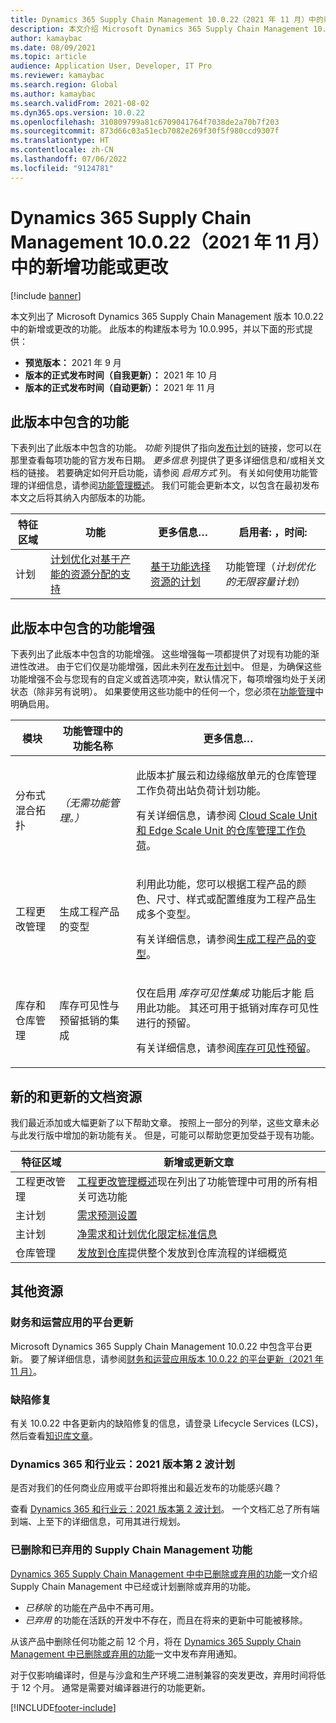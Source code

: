 ```yaml
---
title: Dynamics 365 Supply Chain Management 10.0.22（2021 年 11 月）中的新增功能或更改
description: 本文介绍 Microsoft Dynamics 365 Supply Chain Management 10.0.22 中的新增功能或更改的功能。
author: kamaybac
ms.date: 08/09/2021
ms.topic: article
audience: Application User, Developer, IT Pro
ms.reviewer: kamaybac
ms.search.region: Global
ms.author: kamaybac
ms.search.validFrom: 2021-08-02
ms.dyn365.ops.version: 10.0.22
ms.openlocfilehash: 310809799a81c6709041764f7038de2a70b7f203
ms.sourcegitcommit: 873d66c03a51ecb7082e269f30f5f980ccd9307f
ms.translationtype: HT
ms.contentlocale: zh-CN
ms.lasthandoff: 07/06/2022
ms.locfileid: "9124781"
---
```

# <a name="whats-new-or-changed-in-dynamics-365-supply-chain-management-10022-november-2021"></a>Dynamics 365 Supply Chain Management 10.0.22（2021 年 11 月）中的新增功能或更改

[!include [banner](../includes/banner.md)]

本文列出了 Microsoft Dynamics 365 Supply Chain Management 版本 10.0.22 中的新增或更改的功能。 此版本的构建版本号为 10.0.995，并以下面的形式提供：

- **预览版本：** 2021 年 9 月
- **版本的正式发布时间（自我更新）：** 2021 年 10 月
- **版本的正式发布时间（自动更新）：** 2021 年 11 月

## <a name="features-included-in-this-release"></a>此版本中包含的功能

下表列出了此版本中包含的功能。 *功能* 列提供了指向[发布计划](/dynamics365-release-plan/2021wave2/finance-operations/dynamics365-supply-chain-management/planned-features)的链接，您可以在那里查看每项功能的官方发布日期。 *更多信息* 列提供了更多详细信息和/或相关文档的链接。 若要确定如何开启功能，请参阅 *启用方式* 列。 有关如何使用功能管理的详细信息，请参阅[功能管理概述](../../fin-ops-core/fin-ops/get-started/feature-management/feature-management-overview.md)。 我们可能会更新本文，以包含在最初发布本文之后将其纳入内部版本的功能。

| 特征区域 | 功能 | 更多信息… | 启用者: ，时间:  |
|---|---|---|---|
| 计划 | [计划优化对基于产能的资源分配的支持](/dynamics365-release-plan/2021wave2/finance-operations/dynamics365-supply-chain-management/planning-optimization-support-capability-based-resource-allocation) | [基于功能选择资源的计划](../master-planning/planning-optimization/capability-based-scheduling.md) | 功能管理（*计划优化的无限容量计划*） |

## <a name="feature-enhancements-included-in-this-release"></a>此版本中包含的功能增强

下表列出了此版本中包含的功能增强。 这些增强每一项都提供了对现有功能的渐进性改进。 由于它们仅是功能增强，因此未列在[发布计划](/dynamics365-release-plan/2021wave2/finance-operations/dynamics365-supply-chain-management/planned-features)中。 但是，为确保这些功能增强不会与您现有的自定义或首选项冲突，默认情况下，每项增强均处于关闭状态（除非另有说明）。 如果要使用这些功能中的任何一个，您必须在[功能管理](../../fin-ops-core/fin-ops/get-started/feature-management/feature-management-overview.md)中明确启用。

| 模块 | 功能管理中的功能名称 | 更多信息… |
|---|---|---|
| 分布式混合拓扑 | *（无需功能管理。）* | <p>此版本扩展云和边缘缩放单元的仓库管理工作负荷出站负荷计划功能。</p><p>有关详细信息，请参阅 [Cloud Scale Unit 和 Edge Scale Unit 的仓库管理工作负荷](../cloud-edge/cloud-edge-workload-warehousing.md)。</p> |
| 工程更改管理 | 生成工程产品的变型 | <p>利用此功能，您可以根据工程产品的颜色、尺寸、样式或配置维度为工程产品生成多个变型。</p><p>有关详细信息，请参阅[生成工程产品的变型](../engineering-change-management/engineering-variants.md)。</p> |
| 库存和仓库管理 | 库存可见性与预留抵销的集成 | <p>仅在启用 *库存可见性集成* 功能后才能 启用此功能。 其还可用于抵销对库存可见性进行的预留。</p><p>有关详细信息，请参阅[库存可见性预留](../inventory/inventory-visibility-reservations.md)。</p> |

## <a name="new-and-updated-documentation-resources"></a>新的和更新的文档资源

我们最近添加或大幅更新了以下帮助文章。 按照上一部分的列举，这些文章未必与此发行版中增加的新功能有关。 但是，可能可以帮助您更加受益于现有功能。

| 特征区域 | 新增或更新文章 |
|---|---|
| 工程更改管理 | [工程更改管理概述](../engineering-change-management/product-engineering-overview.md)现在列出了功能管理中可用的所有相关可选功能 |
| 主计划 | [需求预测设置](../master-planning/demand-forecasting-setup.md) |
| 主计划 | [净需求和计划优化限定标准信息](../master-planning/planning-optimization/net-requirements.md) |
| 仓库管理 | [发放到仓库](../warehousing/release-to-warehouse-process.md)提供整个发放到仓库流程的详细概览 |

## <a name="additional-resources"></a>其他资源

### <a name="platform-updates-for-finance-and-operations-apps"></a>财务和运营应用的平台更新

Microsoft Dynamics 365 Supply Chain Management 10.0.22 中包含平台更新。 要了解详细信息，请参阅[财务和运营应用版本 10.0.22 的平台更新（2021 年 11 月）](../../fin-ops-core/dev-itpro/get-started/whats-new-platform-updates-10-0-22.md)。

### <a name="bug-fixes"></a>缺陷修复

有关 10.0.22 中各更新内的缺陷修复的信息，请登录 Lifecycle Services (LCS)，然后查看[知识库文章](https://fix.lcs.dynamics.com/Issue/Details?bugId=615299)。

### <a name="dynamics-365-and-industry-clouds-2021-release-wave-2-plan"></a>Dynamics 365 和行业云：2021 版本第 2 波计划

是否对我们的任何商业应用或平台即将推出和最近发布的功能感兴趣？

查看 [Dynamics 365 和行业云：2021 版本第 2 波计划](/dynamics365-release-plan/2021wave2/)。 一个文档汇总了所有端到端、上至下的详细信息，可用其进行规划。

### <a name="removed-and-deprecated-supply-chain-management-features"></a>已删除和已弃用的 Supply Chain Management 功能

[Dynamics 365 Supply Chain Management 中中已删除或弃用的功能](removed-deprecated-features-scm-updates.md)一文介绍 Supply Chain Management 中已经或计划删除或弃用的功能。

- *已移除* 的功能在产品中不再可用。
- *已弃用* 的功能在活跃的开发中不存在，而且在将来的更新中可能被移除。

从该产品中删除任何功能之前 12 个月，将在 [Dynamics 365 Supply Chain Management 中已删除或弃用的功能](removed-deprecated-features-scm-updates.md)一文中发布弃用通知。

对于仅影响编译时，但是与沙盒和生产环境二进制兼容的突发更改，弃用时间将低于 12 个月。 通常是需要对编译器进行的功能更新。

[!INCLUDE[footer-include](../../includes/footer-banner.md)]

